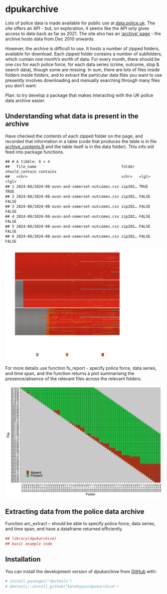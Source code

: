 
# dpukarchive

<!-- badges: start -->
<!-- badges: end -->

Lots of police data is made available for public use at
[data.police.uk](https://data.police.uk). The site offers an API - but,
on exploration, it seems like the API only gives access to data back as
far as 2021. The site also has an [‘archive’
page](https://data.police.uk/data/archive/) - the archive hosts data
from Dec 2010 onwards. <br>

However, the archive is difficult to use. It hosts a number of zipped
folders, available for download. Each zipped folder contains a number of
subfolders, which contain one month’s worth of data. For every month,
there should be one csv for each police force, for each data series
(crime, outcome, stop & search data), though some are missing. In sum,
there are lots of files inside folders inside folders, and to extract
the particular data files you want to use presently involves downloading
and manually searching through many files you don’t want. <br>

Plan: to try develop a package that makes interacting with the UK police
data archive easier.
<!-- I'm trying to take stock of the archive - figure out what data files are absent/present/present in multiple versions, how to interact with the archive in the most efficient way, etc.results='hide',fig.keep='all'-->

## Understanding what data is present in the archive

Have checked the contents of each zipped folder on the page, and
recorded that information in a table (code that produces the table is in
file
[archive_contents.R](https://github.com/katehayes/dpukarchive/blob/main/data-raw/archive_contents.R)
and the table itself is in the data folder). This info will feed into
package functions.

    ## # A tibble: 6 × 4
    ##   file_name                                      folder  should_contain contains
    ##   <chr>                                          <chr>   <lgl>          <lgl>   
    ## 1 2024-08/2024-08-avon-and-somerset-outcomes.csv zip202… TRUE           TRUE    
    ## 2 2024-08/2024-08-avon-and-somerset-outcomes.csv zip202… FALSE          FALSE   
    ## 3 2024-08/2024-08-avon-and-somerset-outcomes.csv zip202… FALSE          FALSE   
    ## 4 2024-08/2024-08-avon-and-somerset-outcomes.csv zip202… FALSE          FALSE   
    ## 5 2024-08/2024-08-avon-and-somerset-outcomes.csv zip202… FALSE          FALSE   
    ## 6 2024-08/2024-08-avon-and-somerset-outcomes.csv zip202… FALSE          FALSE

![](README_files/figure-gfm/availability-plot-1.png)<!-- -->

For more details use function fs_report - specify police force, data
series, and time span, and the function returns a plot summarising the
presence/absence of the relevant files across the relevant folders.

![](README_files/figure-gfm/fs-plot-1.png)<!-- -->

## Extracting data from the police data archive

Function arc_extract – should be able to specify police force, data
series, and time span, and have a dataframe returned efficiently.

``` r
## library(dpukarchive)
## basic example code
```

## Installation

You can install the development version of dpukarchive from
[GitHub](https://github.com/) with:

``` r
# install.packages("devtools")
# devtools::install_github("katehayes/dpukarchive")
```
